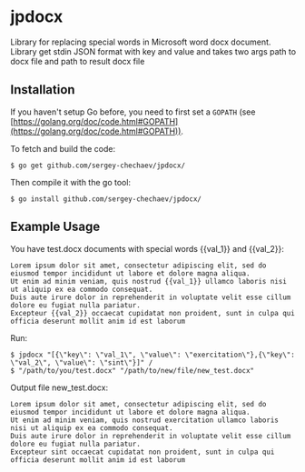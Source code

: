 # jpdocx
Library for replacing special words in Microsoft word docx document. Library get stdin JSON format with key and value and takes two args path to docx file and path to result docx file

## Installation

If you haven't setup Go before, you need to first set a `GOPATH` (see [https://golang.org/doc/code.html#GOPATH](https://golang.org/doc/code.html#GOPATH)).

To fetch and build the code:

    $ go get github.com/sergey-chechaev/jpdocx/
    
Then compile it with the go tool:
    
    $ go install github.com/sergey-chechaev/jpdocx/
    
## Example Usage

You have test.docx documents with special words {{val_1}} and {{val_2}}:
```
Lorem ipsum dolor sit amet, consectetur adipiscing elit, sed do eiusmod tempor incididunt ut labore et dolore magna aliqua. 
Ut enim ad minim veniam, quis nostrud {{val_1}} ullamco laboris nisi ut aliquip ex ea commodo consequat. 
Duis aute irure dolor in reprehenderit in voluptate velit esse cillum dolore eu fugiat nulla pariatur. 
Excepteur {{val_2}} occaecat cupidatat non proident, sunt in culpa qui officia deserunt mollit anim id est laborum
```
Run:

    $ jpdocx "[{\"key\": \"val_1\", \"value\": \"exercitation\"},{\"key\": \"val_2\", \"value\": \"sint\"}]" /
    $ "/path/to/you/test.docx" "/path/to/new/file/new_test.docx"

Output file new_test.docx:
```
Lorem ipsum dolor sit amet, consectetur adipiscing elit, sed do eiusmod tempor incididunt ut labore et dolore magna aliqua. 
Ut enim ad minim veniam, quis nostrud exercitation ullamco laboris nisi ut aliquip ex ea commodo consequat. 
Duis aute irure dolor in reprehenderit in voluptate velit esse cillum dolore eu fugiat nulla pariatur. 
Excepteur sint occaecat cupidatat non proident, sunt in culpa qui officia deserunt mollit anim id est laborum
```


